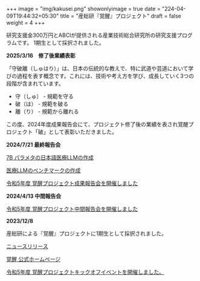 +++
image = "img/kakusei.png"
showonlyimage = true
date = "224-04-09T19:44:32+05:30"
title = "産総研『覚醒』プロジェクト"
draft = false
weight = 4
+++

研究支援金300万円とABCIが提供される産業技術総合研究所の研究支援プログラムです。
1期生として採択されました。

<!--more-->

**2025/3/16　修了後業績表彰**

「守破離（しゅはり）」は、日本の伝統的な教えで、特に武道や芸道において学びの過程を表す概念です。これには、技術や考え方を学び、成長していく3つの段階が含まれています。
- 守（しゅ） - 規範を守る
- 破（は） - 規範を破る
- 離（り） - 規範から離れる

この度、2024年度成果報告会にて、プロジェクト修了後の業績を表され覚醒プロジェクト「破」として表彰いただきました。


**2024/7/21 最終報告会**

[7B パラメタの日本語医療LLMの作成](https://stardust-coder.github.io/myportfolio/portfolio/medicalllm_achievement/#anchor5)

[医療LLMのベンチマークの作成](https://stardust-coder.github.io/myportfolio/portfolio/medicalllm_achievement/#anchor4)

[令和5年度 覚醒プロジェクト成果報告会を開催しました](https://kakusei.aist.go.jp/report/67/)


**2024/4/13 中間報告会**

[令和5年度 覚醒プロジェクト中間報告会を開催しました](https://kakusei.aist.go.jp/report/26/)

**2023/12/8**

産総研による『覚醒』プロジェクトに1期生として採択されました。

[ニュースリリース](https://www.aist.go.jp/aist_j/news/au20231208.html)

[覚醒 公式ホームページ](https://kakusei.aist.go.jp)

[令和5年度 覚醒プロジェクトキックオフイベントを開催しました。](https://kakusei.aist.go.jp/report/93/)

